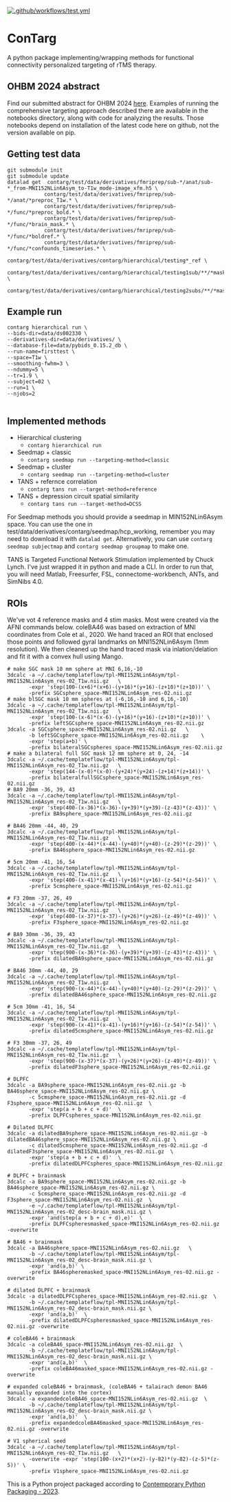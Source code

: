 [![.github/workflows/test.yml](https://github.com/nih-fmrif/contarg/actions/workflows/test.yml/badge.svg?branch=main)](https://github.com/nih-fmrif/contarg/actions/workflows/test.yml)

# ConTarg

A python package implementing/wrapping methods for functional connectivity personalized targeting of rTMS therapy.

## OHBM 2024 abstract
Find our submitted abstract for OHBM 2024 [here](https://docs.google.com/document/d/1eqzuqUSnhQjKbrALGUc8Ikuy8HfuqrwwD8nI_nxANHo/edit).
Examples of running the comprehensive targeting approach described there are available in the notebooks directory,
along with code for analyzing the results. Those notebooks depend on installation of the latest code here on github, not
the version available on pip.

## Getting test data
```commandline
git submodule init
git submodule update
datalad get  contarg/test/data/derivatives/fmriprep/sub-*/anat/sub-*_from-MNI152NLin6Asym_to-T1w_mode-image_xfm.h5 \ 
            contarg/test/data/derivatives/fmriprep/sub-*/anat/*preproc_T1w.* \
            contarg/test/data/derivatives/fmriprep/sub-*/func/*preproc_bold.* \
            contarg/test/data/derivatives/fmriprep/sub-*/func/*brain_mask.* \
            contarg/test/data/derivatives/fmriprep/sub-*/func/*boldref.* \
            contarg/test/data/derivatives/fmriprep/sub-*/func/*confounds_timeseries.* \
            contarg/test/data/derivatives/contarg/hierarchical/testing*_ref \
            contarg/test/data/derivatives/contarg/hierarchical/testing1sub/**/*mask.nii.gz \
            contarg/test/data/derivatives/contarg/hierarchical/testing2subs/**/*mask.nii.gz 
```


## Example run
```commandline
contarg hierarchical run \
--bids-dir=data/ds002330 \
--derivatives-dir=data/derivatives/ \
--database-file=data/pybids_0.15.2_db \
--run-name=firsttest \
--space=T1w \
--smoothing-fwhm=3 \
--ndummy=5 \
--tr=1.9 \
--subject=02 \
--run=1 \
--njobs=2


```

## Implemented methods
* Hierarchical clustering
    *   `contarg hierarchical run`
* Seedmap + classic
    *   `contarg seedmap run --targeting-method=classic`
* Seedmap + cluster
    *   `contarg seedmap run --targeting-method=cluster`
* TANS + refernce correlation
    *   `contarg tans run --target-method=reference`
* TANS + depression circuit spatial similarity 
    *   `contarg tans run --target-method=DCSS`

For Seedmap methods you should provide a seedmap in MIN152NLin6Asym space.
You can use the one in test/data/derivatives/contarg/seedmap/hcp_working, 
remember you may need to download it with `datalad get`. 
Alternatively, you can use `contarg seedmap subjectmap` and `contarg seedmap groupmap` to make one.

TANS is Targeted Functional Network Stimulation implemented by Chuck Lynch. I've just wrapped it in python and made a 
CLI. In order to run that, you will need Matlab, Freesurfer, FSL, connectome-workbench, ANTs, and SimNibs 4.0.

## ROIs
We've vot 4 reference masks and 4 stim masks. Most were created via the AFNI commands below. coleBA46 was based on extraction of MNI 
coordinates from Cole et al., 2020. We hand traced an ROI that enclosed those points and followed gyral landmarks on 
MNI152NLin6Asym (1mm resolution). We then cleaned up the hand traced mask via inlation/delation and fit it with a convex
hull using Mango. 
```commandline
# make SGC mask 10 mm sphere at MNI 6,16,-10
3dcalc -a ~/.cache/templateflow/tpl-MNI152NLin6Asym/tpl-MNI152NLin6Asym_res-02_T1w.nii.gz   \
       -expr 'step(100-(x+6)*(x+6)-(y+16)*(y+16)-(z+10)*(z+10))' \
       -prefix SGCsphere_space-MNI152NLin6Asym_res-02.nii.gz
# make blSGC mask 10 mm spheres at (-6,16,-10 and 6,16,-10)
3dcalc -a ~/.cache/templateflow/tpl-MNI152NLin6Asym/tpl-MNI152NLin6Asym_res-02_T1w.nii.gz   \
       -expr 'step(100-(x-6)*(x-6)-(y+16)*(y+16)-(z+10)*(z+10))' \
       -prefix leftSGCsphere_space-MNI152NLin6Asym_res-02.nii.gz
3dcalc -a SGCsphere_space-MNI152NLin6Asym_res-02.nii.gz   \
       -b leftSGCsphere_space-MNI152NLin6Asym_res-02.nii.gz    \
       -expr 'step(a+b)' \
       -prefix bilateralSGCspheres_space-MNI152NLin6Asym_res-02.nii.gz
# make a bilateral full SGC mask 12 mm sphere at 0, 24, -14
3dcalc -a ~/.cache/templateflow/tpl-MNI152NLin6Asym/tpl-MNI152NLin6Asym_res-02_T1w.nii.gz   \
       -expr 'step(144-(x-0)*(x-0)-(y+24)*(y+24)-(z+14)*(z+14))' \
       -prefix bilateralfullSGCsphere_space-MNI152NLin6Asym_res-02.nii.gz
# BA9 20mm -36, 39, 43
3dcalc -a ~/.cache/templateflow/tpl-MNI152NLin6Asym/tpl-MNI152NLin6Asym_res-02_T1w.nii.gz   \
       -expr 'step(400-(x-36)*(x-36)-(y+39)*(y+39)-(z-43)*(z-43))' \
       -prefix BA9sphere_space-MNI152NLin6Asym_res-02.nii.gz

# BA46 20mm -44, 40, 29
3dcalc -a ~/.cache/templateflow/tpl-MNI152NLin6Asym/tpl-MNI152NLin6Asym_res-02_T1w.nii.gz   \
       -expr 'step(400-(x-44)*(x-44)-(y+40)*(y+40)-(z-29)*(z-29))' \
       -prefix BA46sphere_space-MNI152NLin6Asym_res-02.nii.gz

# 5cm 20mm -41, 16, 54
3dcalc -a ~/.cache/templateflow/tpl-MNI152NLin6Asym/tpl-MNI152NLin6Asym_res-02_T1w.nii.gz   \
       -expr 'step(400-(x-41)*(x-41)-(y+16)*(y+16)-(z-54)*(z-54))' \
       -prefix 5cmsphere_space-MNI152NLin6Asym_res-02.nii.gz

# F3 20mm -37, 26, 49
3dcalc -a ~/.cache/templateflow/tpl-MNI152NLin6Asym/tpl-MNI152NLin6Asym_res-02_T1w.nii.gz   \
       -expr 'step(400-(x-37)*(x-37)-(y+26)*(y+26)-(z-49)*(z-49))' \
       -prefix F3sphere_space-MNI152NLin6Asym_res-02.nii.gz
       
# BA9 30mm -36, 39, 43
3dcalc -a ~/.cache/templateflow/tpl-MNI152NLin6Asym/tpl-MNI152NLin6Asym_res-02_T1w.nii.gz   \
       -expr 'step(900-(x-36)*(x-36)-(y+39)*(y+39)-(z-43)*(z-43))' \
       -prefix dilatedBA9sphere_space-MNI152NLin6Asym_res-02.nii.gz

# BA46 30mm -44, 40, 29
3dcalc -a ~/.cache/templateflow/tpl-MNI152NLin6Asym/tpl-MNI152NLin6Asym_res-02_T1w.nii.gz   \
       -expr 'step(900-(x-44)*(x-44)-(y+40)*(y+40)-(z-29)*(z-29))' \
       -prefix dilatedBA46sphere_space-MNI152NLin6Asym_res-02.nii.gz

# 5cm 30mm -41, 16, 54
3dcalc -a ~/.cache/templateflow/tpl-MNI152NLin6Asym/tpl-MNI152NLin6Asym_res-02_T1w.nii.gz   \
       -expr 'step(900-(x-41)*(x-41)-(y+16)*(y+16)-(z-54)*(z-54))' \
       -prefix dilated5cmsphere_space-MNI152NLin6Asym_res-02.nii.gz

# F3 30mm -37, 26, 49
3dcalc -a ~/.cache/templateflow/tpl-MNI152NLin6Asym/tpl-MNI152NLin6Asym_res-02_T1w.nii.gz   \
       -expr 'step(900-(x-37)*(x-37)-(y+26)*(y+26)-(z-49)*(z-49))' \
       -prefix dilatedF3sphere_space-MNI152NLin6Asym_res-02.nii.gz

# DLPFC
3dcalc -a BA9sphere_space-MNI152NLin6Asym_res-02.nii.gz -b BA46sphere_space-MNI152NLin6Asym_res-02.nii.gz \
       -c 5cmsphere_space-MNI152NLin6Asym_res-02.nii.gz -d F3sphere_space-MNI152NLin6Asym_res-02.nii.gz  \
       -expr 'step(a + b + c + d)'  \
       -prefix DLPFCspheres_space-MNI152NLin6Asym_res-02.nii.gz
       
# Dilated DLPFC
3dcalc -a dilatedBA9sphere_space-MNI152NLin6Asym_res-02.nii.gz -b dilatedBA46sphere_space-MNI152NLin6Asym_res-02.nii.gz \
       -c dilated5cmsphere_space-MNI152NLin6Asym_res-02.nii.gz -d dilatedF3sphere_space-MNI152NLin6Asym_res-02.nii.gz  \
       -expr 'step(a + b + c + d)'  \
       -prefix dilatedDLPFCspheres_space-MNI152NLin6Asym_res-02.nii.gz

# DLPFC + brainmask
3dcalc -a BA9sphere_space-MNI152NLin6Asym_res-02.nii.gz -b BA46sphere_space-MNI152NLin6Asym_res-02.nii.gz \
       -c 5cmsphere_space-MNI152NLin6Asym_res-02.nii.gz -d F3sphere_space-MNI152NLin6Asym_res-02.nii.gz  \
       -e ~/.cache/templateflow/tpl-MNI152NLin6Asym/tpl-MNI152NLin6Asym_res-02_desc-brain_mask.nii.gz \
       -expr 'and(step(a + b + c + d),e)'  \
       -prefix DLPFCspheresmasked_space-MNI152NLin6Asym_res-02.nii.gz -overwrite
       
# BA46 + brainmask
3dcalc -a BA46sphere_space-MNI152NLin6Asym_res-02.nii.gz   \
       -b ~/.cache/templateflow/tpl-MNI152NLin6Asym/tpl-MNI152NLin6Asym_res-02_desc-brain_mask.nii.gz \
       -expr 'and(a,b)' \
       -prefix BA46spheremasked_space-MNI152NLin6Asym_res-02.nii.gz -overwrite
       
# dilated DLPFC + brainmask
3dcalc -a dilatedDLPFCspheres_space-MNI152NLin6Asym_res-02.nii.gz  \
       -b ~/.cache/templateflow/tpl-MNI152NLin6Asym/tpl-MNI152NLin6Asym_res-02_desc-brain_mask.nii.gz \
       -expr 'and(a,b)'  \
       -prefix dilatedDLPFCspheresmasked_space-MNI152NLin6Asym_res-02.nii.gz -overwrite

# coleBA46 + brainmask
3dcalc -a coleBA46_space-MNI152NLin6Asym_res-02.nii.gz  \
       -b ~/.cache/templateflow/tpl-MNI152NLin6Asym/tpl-MNI152NLin6Asym_res-02_desc-brain_mask.nii.gz \
       -expr 'and(a,b)'  \
       -prefix coleBA46masked_space-MNI152NLin6Asym_res-02.nii.gz -overwrite
       
# expanded coleBA46 + brainmask, (coleBA46 + talairach demon BA46 manually epxanded into the cortex)
3dcalc -a expandedcoleBA46_space-MNI152NLin6Asym_res-02.nii.gz  \
       -b ~/.cache/templateflow/tpl-MNI152NLin6Asym/tpl-MNI152NLin6Asym_res-02_desc-brain_mask.nii.gz \
       -expr 'and(a,b)'  \
       -prefix expandedcoleBA46masked_space-MNI152NLin6Asym_res-02.nii.gz -overwrite
       
# V1 spherical seed
3dcalc -a ~/.cache/templateflow/tpl-MNI152NLin6Asym/tpl-MNI152NLin6Asym_res-02_T1w.nii.gz   \
       -overwrite -expr 'step(100-(x+2)*(x+2)-(y-82)*(y-82)-(z-5)*(z-5))' \
       -prefix V1sphere_space-MNI152NLin6Asym_res-02.nii.gz
```


This is a Python project packaged according to [Contemporary Python Packaging - 2023][].

[Contemporary Python Packaging - 2023]: https://effigies.gitlab.io/posts/python-packaging-2023/

